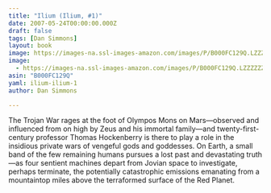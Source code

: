 ```yaml
---
title: "Ilium (Ilium, #1)"
date: 2007-05-24T00:00:00.000Z
draft: false
tags: [Dan Simmons]
layout: book
image: https://images-na.ssl-images-amazon.com/images/P/B000FC129Q.LZZZZZZZ.jpg
image: 
  - https://images-na.ssl-images-amazon.com/images/P/B000FC129Q.LZZZZZZZ.jpg
asin: "B000FC129Q"
yaml: ilium-ilium-1
author: Dan Simmons

---
```


The Trojan War rages at the foot of Olympos Mons on Mars—observed and influenced from on high by Zeus and his immortal family—and twenty-first-century professor Thomas Hockenberry is there to play a role in the insidious private wars of vengeful gods and goddesses. On Earth, a small band of the few remaining humans pursues a lost past and devastating truth—as four sentient machines depart from Jovian space to investigate, perhaps terminate, the potentially catastrophic emissions emanating from a mountaintop miles above the terraformed surface of the Red Planet.